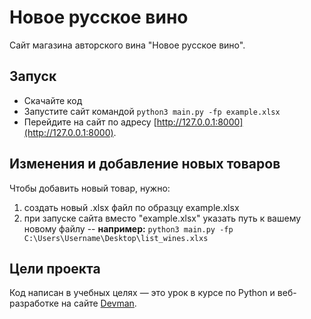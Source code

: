 # Новое русское вино

Сайт магазина авторского вина "Новое русское вино".

## Запуск

- Скачайте код
- Запустите сайт командой `python3 main.py -fp example.xlsx`
- Перейдите на сайт по адресу [http://127.0.0.1:8000](http://127.0.0.1:8000).

## Изменения и добавление новых товаров
Чтобы добавить новый товар, нужно:
1. создать новый .xlsx файл по образцу example.xlsx
1. при запуске сайта вместо "example.xlsx" указать путь к вашему новому файлу
-- **например:** `python3 main.py -fp  C:\Users\Username\Desktop\list_wines.xlxs`


## Цели проекта

Код написан в учебных целях — это урок в курсе по Python и веб-разработке на сайте [Devman](https://dvmn.org).
